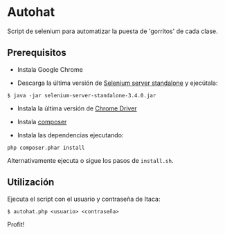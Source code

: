 # Autohat
Script de selenium para automatizar la puesta de 'gorritos' de cada clase.

## Prerequisitos

- Instala Google Chrome

- Descarga la última versión de [Selenium server standalone](http://www.seleniumhq.org/download/) y ejecútala:

```
$ java -jar selenium-server-standalone-3.4.0.jar
```

- Instala la última versión de [Chrome Driver](https://sites.google.com/a/chromium.org/chromedriver/downloads)

- Instala [composer](https://getcomposer.org/download/)

- Instala las dependencias ejecutando:

```
php composer.phar install
```

Alternativamente ejecuta o sigue los pasos de `install.sh`.

## Utilización

Ejecuta el script con el usuario y contraseña de Itaca:

```
$ autohat.php <usuario> <contraseña>
```

Profit!
